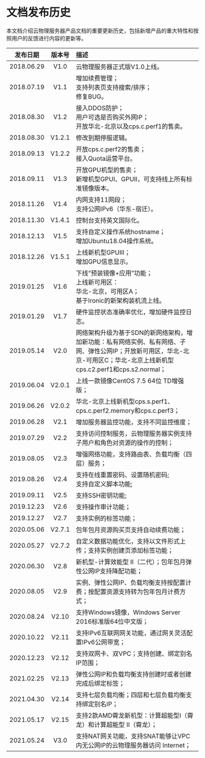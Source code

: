 # 文档发布历史

本文档介绍云物理服务器产品文档的重要更新历史，包括新增产品的重大特性和按照用户的反馈进行内容的更新等。

|**发布日期**|**版本号**|**描述**|
|:--:|:--:|:--|
|2018.06.29|V1.0|云物理服务器正式版V1.0上线。|
|2018.07.19|V1.1|增加续费管理；<br/>支持列表页支持搜索/排序；<br/>修复BUG。|
|2018.08.30|V1.2|接入DDOS防护；<br/>用户可选是否购买外网IP；<br/>开放华北-北京以及cps.c.perf1的售卖。|
|2018.08.30|V1.2.1|修改到期停服逻辑。|
|2018.09.13|V1.2.2|开放cps.c.perf2的售卖；<br/>接入Quota运营平台。|
|2018.09.11|V1.3|开放GPU机型的售卖；<br/>新增机型GPUⅠ、GPUⅡ，可支持线上所有标准镜像版本。|
|2018.11.26|V1.4|内网支持11网段；<br/>支持公网IPv6（华东-宿迁）。|
|2018.11.30|V1.4.1|控制台支持英文国际化。|
|2018.12.13|V1.5|支持自定义操作系统hostname；<br/>增加Ubuntu18.04操作系统。|
|2018.12.26|V1.5.1|上线新机型GPUⅢ；<br/>增加GPU信息显示。|
|2019.01.25|V1.6|下线“预装镜像+应用”功能；<br/>上线新可用区：<br/>华北-北京，可用区A；<br/>基于Ironic的新架构装机流上线。|
|2019.01.29|V1.7|硬件监控状态准确率优化，增加硬件监控日志。|
|2019.05.14|V2.0|网络架构升级为基于SDN的新网络架构，增加新功能：私有网络实例、私有网络、子网、弹性公网IP；开放新可用区，华北-北京-可用区C；华北-北京上线新机型cps.c2.perf1和cps.s2.normal；<br/>|
|2019.06.04|V2.0.1|上线一款镜像CentOS 7.5 64位 TD增强版；<br/>|
|2019.06.26|V2.0.2|华北-北京上线新机型cps.s.perf1、cps.c.perf2.memory和cps.c.perf3；<br/>|
|2019.06.28|V2.1|增加服务器监控功能，支持不同监控维度；<br/>|
|2019.07.29|V2.2|支持访问控制服务，云物理服务器实例支持子用户和角色对资源的操作的控制；<br/>|
|2019.08.05|V2.3|增强网络功能，支持路由表、负载均衡（四层）服务；<br/>|
|2019.08.26|V2.4|支持在线重置密码、设置随机密码;<br/>支持自定义脚本功能;|
|2019.09.11|V2.5|支持SSH密钥功能;|
|2019.12.23|V2.6|支持操作审计功能；|
|2019.12.27|V2.7|支持实例的标签功能；|
|2020.05.06|V2.7.1|包年包月资源购买页支持自动续费功能；|
|2020.05.27|V2.7.2|自定义数据功能优化，支持以文件形式上传；支持实例创建页添加标签功能；|
|2020.06.30|V2.8|新机型-计算效能型 Ⅱ（二代）；包年包月弹性公网IP支持降配功能；|
|2020.08.05|V2.9|实例、弹性公网IP、负载均衡支持按配置计费；按配置资源支持转为包年包月计费方式；|
|2020.08.24|V2.10|支持Windows镜像，Windows Server 2016标准版64位中文版；|
|2020.10.22|V2.11|支持IPv6互联网网关功能，通过网关灵活配置IPv6公网带宽；|
|2020.12.23|V2.12|支持双网卡、双VPC；支持创建、绑定别名IP范围；|
|2021.02.25|V2.13|弹性公网IP和负载均衡支持创建时或者创建完成后绑定标签；|
|2021.04.30|V2.14|支持七层负载均衡；四层和七层负载均衡支持绑定别名IP；|
|2021.05.17|V2.15|支持2款AMD霄龙新机型：计算超能型Ⅰ（霄龙）和计算超能型 Ⅱ（霄龙）；|
|2021.05.24|V3.0|支持NAT网关功能，支持SNAT能够让VPC内无公网IP的云物理服务器访问 Internet；|
